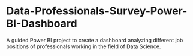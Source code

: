 # Data-Professionals-Survey-Power-BI-Dashboard
A guided Power BI project to create a dashboard analyzing different job positions of professionals working in the field of Data Science. 
